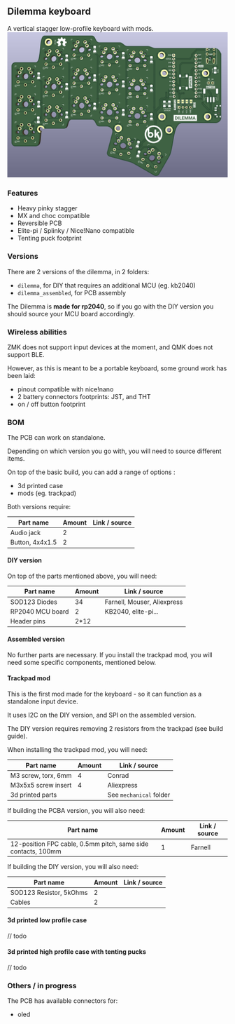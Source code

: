 ## Dilemma keyboard

A vertical stagger low-profile keyboard with mods.
![](pics/1a.PNG)

### Features

- Heavy pinky stagger
- MX and choc compatible
- Reversible PCB
- Elite-pi / Splinky / Nice!Nano compatible
- Tenting puck footprint

### Versions

There are 2 versions of the dilemma, in 2 folders:

- `dilemma`, for DIY that requires an additional MCU (eg. kb2040)
- `dilemma_assembled`, for PCB assembly

The Dilemma is **made for rp2040**, so if you go with the DIY version you should source your MCU board accordingly.

### Wireless abilities

ZMK does not support input devices at the moment, and QMK does not support BLE.

However, as this is meant to be a portable keyboard, some ground work has been laid:

- pinout compatible with nice!nano
- 2 battery connectors footprints: JST, and THT
- on / off button footprint

### BOM

The PCB can work on standalone.

Depending on which version you go with, you will need to source different items.

On top of the basic build, you can add a range of options :

- 3d printed case
- mods (eg. trackpad)

Both versions require:

| Part name       | Amount | Link / source |
| --------------- | ------ | ------------- |
| Audio jack      | 2      |               |
| Button, 4x4x1.5 | 2      |               |

#### DIY version

On top of the parts mentioned above, you will need:

| Part name        | Amount | Link / source               |
| ---------------- | ------ | --------------------------- |
| SOD123 Diodes    | 34     | Farnell, Mouser, Aliexpress |
| RP2040 MCU board | 2      | KB2040, elite-pi...         |
| Header pins      | 2*12   |                             |


#### Assembled version

No further parts are necessary. If you install the trackpad mod, you will need some specific components, mentioned below.


#### Trackpad mod

This is the first mod made for the keyboard - so it can function as a standalone input device.

It uses I2C on the DIY version, and SPI on the assembled version.

The DIY version requires removing 2 resistors from the trackpad (see build guide).

When installing the trackpad mod, you will need:

| Part name           | Amount | Link / source           |
| ------------------- | ------ | ----------------------- |
| M3 screw, torx, 6mm | 4      | Conrad                  |
| M3x5x5 screw insert | 4      | Aliexpress              |
| 3d printed parts    |        | See `mechanical` folder |

If building the PCBA version, you will also need:

| Part name                                                     | Amount | Link / source |
| ------------------------------------------------------------- | ------ | ------------- |
| 12-position FPC cable, 0.5mm pitch, same side contacts, 100mm | 1      | Farnell       |


If building the DIY version, you will also need:

| Part name               | Amount | Link / source |
| ----------------------- | ------ | ------------- |
| SOD123 Resistor, 5kOhms | 2      |               |
| Cables                  | 2      |               |


#### 3d printed low profile case

// todo

#### 3d printed high profile case with tenting pucks

// todo

### Others / in progress

The PCB has available connectors for:

- oled 

